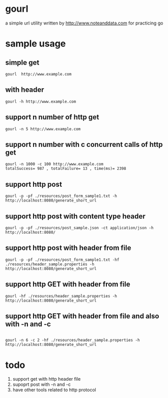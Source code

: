 # gourl
a simple url utility written by http://www.noteanddata.com for practicing go

# sample usage 

## simple get 
```
gourl  http://www.example.com
```

## with header
```
gourl -h http://www.example.com

```

## support n number of http get 
```
gourl -n 5 http://www.example.com

```

## support n number with c concurrent calls of http get

```
gourl -n 1000 -c 100 http://www.example.com
totalSuccess= 987 , totalFailure= 13 , time(ms)= 2398

```

## support http post 
```
gourl -p -pf ./resources/post_form_sample1.txt -h http://localhost:8080/generate_short_url

```

## support http post with content type header 
```
gourl -p -pf ./resources/post_sample.json -ct application/json -h http://localhost:8080/

```

## support http post with header from file 
```
gourl -p -pf ./resources/post_form_sample1.txt -hf ./resources/header_sample.properties -h http://localhost:8080/generate_short_url

```

## support http GET with header from file 
```
gourl -hf ./resources/header_sample.properties -h http://localhost:8080/generate_short_url

```

## support http GET with header from file and also with -n and -c 
```

gourl -n 6 -c 2 -hf ./resources/header_sample.properties -h http://localhost:8080/generate_short_url
```

# todo
1. support get with http header file
2. supoprt post with -n and -c 
3. have other tools related to http protocol
